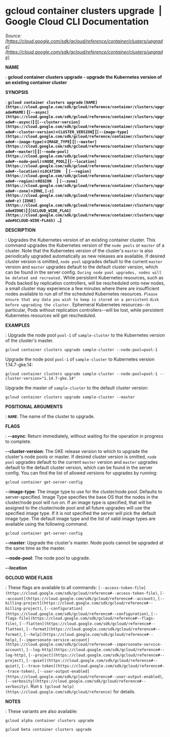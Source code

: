# gcloud container clusters upgrade  |  Google Cloud CLI Documentation

*Source: [https://cloud.google.com/sdk/gcloud/reference/container/clusters/upgrade](https://cloud.google.com/sdk/gcloud/reference/container/clusters/upgrade)*

**NAME**

: **gcloud container clusters upgrade - upgrade the Kubernetes version of an existing container cluster**

**SYNOPSIS**

: **`gcloud container clusters upgrade` `[NAME](https://cloud.google.com/sdk/gcloud/reference/container/clusters/upgrade#NAME)` [`[--async](https://cloud.google.com/sdk/gcloud/reference/container/clusters/upgrade#--async)`] [`[--cluster-version](https://cloud.google.com/sdk/gcloud/reference/container/clusters/upgrade#--cluster-version)`=`CLUSTER_VERSION`] [`[--image-type](https://cloud.google.com/sdk/gcloud/reference/container/clusters/upgrade#--image-type)`=`IMAGE_TYPE`] [`[--master](https://cloud.google.com/sdk/gcloud/reference/container/clusters/upgrade#--master)`] [`[--node-pool](https://cloud.google.com/sdk/gcloud/reference/container/clusters/upgrade#--node-pool)`=`NODE_POOL`] [`[--location](https://cloud.google.com/sdk/gcloud/reference/container/clusters/upgrade#--location)`=`LOCATION`     | `[--region](https://cloud.google.com/sdk/gcloud/reference/container/clusters/upgrade#--region)`=`REGION`     | `[--zone](https://cloud.google.com/sdk/gcloud/reference/container/clusters/upgrade#--zone)`=`ZONE`, `[-z](https://cloud.google.com/sdk/gcloud/reference/container/clusters/upgrade#-z)` `[ZONE](https://cloud.google.com/sdk/gcloud/reference/container/clusters/upgrade#ZONE)`] [`[GCLOUD_WIDE_FLAG](https://cloud.google.com/sdk/gcloud/reference/container/clusters/upgrade#GCLOUD-WIDE-FLAGS) …`]**

**DESCRIPTION**

: Upgrades the Kubernetes version of an existing container cluster.
This command upgrades the Kubernetes version of the `node pools` or
`master` of a cluster. Note that the Kubernetes version of the
cluster's `master` is also periodically upgraded automatically as new
releases are available.
If desired cluster version is omitted, `node pool` upgrades default
to the current `master` version and `master` upgrades
default to the default cluster version, which can be found in the server config.
`During node pool upgrades, nodes will be deleted and recreated.`
While persistent Kubernetes resources, such as Pods backed by replication
controllers, will be rescheduled onto new nodes, a small cluster may experience
a few minutes where there are insufficient nodes available to run all of the
scheduled Kubernetes resources.
`Please ensure that any data you wish to keep is stored on a
persistent` `disk before upgrading the cluster.` Ephemeral
Kubernetes resources--in particular, Pods without replication controllers--will
be lost, while persistent Kubernetes resources will get rescheduled.

**EXAMPLES**

: Upgrade the node pool `pool-1` of `sample-cluster` to the
Kubernetes version of the cluster's master.

```
gcloud container clusters upgrade sample-cluster --node-pool=pool-1
```

Upgrade the node pool `pool-1` of `sample-cluster` to
Kubernetes version 1.14.7-gke.14:

```
gcloud container clusters upgrade sample-cluster --node-pool=pool-1 --cluster-version="1.14.7-gke.14"
```

Upgrade the master of `sample-cluster` to the default cluster
version:

```
gcloud container clusters upgrade sample-cluster --master
```

**POSITIONAL ARGUMENTS**

: **`NAME`**:
The name of the cluster to upgrade.

**FLAGS**

: **--async**:
Return immediately, without waiting for the operation in progress to complete.

**--cluster-version**:
The GKE release version to which to upgrade the cluster's node pools or master.
If desired cluster version is omitted, `node pool` upgrades default
to the current `master` version and `master` upgrades
default to the default cluster version, which can be found in the server config.
You can find the list of allowed versions for upgrades by running:

```
gcloud container get-server-config
```

**--image-type**:
The image type to use for the cluster/node pool. Defaults to server-specified.
Image Type specifies the base OS that the nodes in the cluster/node pool will
run on. If an image type is specified, that will be assigned to the cluster/node
pool and all future upgrades will use the specified image type. If it is not
specified the server will pick the default image type.
The default image type and the list of valid image types are available using the
following command.

```
gcloud container get-server-config
```

**--master**:
Upgrade the cluster's master. Node pools cannot be upgraded at the same time as
the master.

**--node-pool**:
The node pool to upgrade.

**--location**

**GCLOUD WIDE FLAGS**

: These flags are available to all commands: `[--access-token-file](https://cloud.google.com/sdk/gcloud/reference#--access-token-file)`,
`[--account](https://cloud.google.com/sdk/gcloud/reference#--account)`, `[--billing-project](https://cloud.google.com/sdk/gcloud/reference#--billing-project)`,
`[--configuration](https://cloud.google.com/sdk/gcloud/reference#--configuration)`,
`[--flags-file](https://cloud.google.com/sdk/gcloud/reference#--flags-file)`,
`[--flatten](https://cloud.google.com/sdk/gcloud/reference#--flatten)`, `[--format](https://cloud.google.com/sdk/gcloud/reference#--format)`, `[--help](https://cloud.google.com/sdk/gcloud/reference#--help)`, `[--impersonate-service-account](https://cloud.google.com/sdk/gcloud/reference#--impersonate-service-account)`,
`[--log-http](https://cloud.google.com/sdk/gcloud/reference#--log-http)`,
`[--project](https://cloud.google.com/sdk/gcloud/reference#--project)`, `[--quiet](https://cloud.google.com/sdk/gcloud/reference#--quiet)`, `[--trace-token](https://cloud.google.com/sdk/gcloud/reference#--trace-token)`, `[--user-output-enabled](https://cloud.google.com/sdk/gcloud/reference#--user-output-enabled)`,
`[--verbosity](https://cloud.google.com/sdk/gcloud/reference#--verbosity)`.
Run `$ [gcloud help](https://cloud.google.com/sdk/gcloud/reference)` for details.

**NOTES**

: These variants are also available:

```
gcloud alpha container clusters upgrade
```

```
gcloud beta container clusters upgrade
```